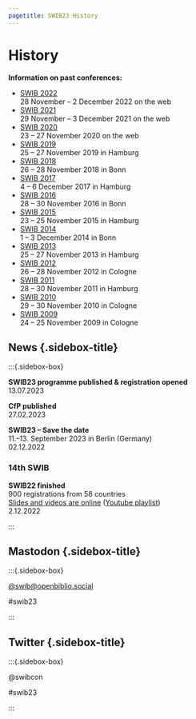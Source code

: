 ```yaml
---
pagetitle: SWIB23 History
---
```


<div id="main">

# History

**Information on past conferences:**

-   [SWIB 2022](http://swib.org/swib22/)\
    28 November &#8211; 2 December 2022 on the web
-   [SWIB 2021](http://swib.org/swib21/)\
    29 November &#8211; 3 December 2021 on the web
-   [SWIB 2020](http://swib.org/swib20/)\
    23 &#8211; 27 November 2020 on the web
-   [SWIB 2019](http://swib.org/swib19/)\
    25 &#8211; 27 November 2019 in Hamburg
-   [SWIB 2018](http://swib.org/swib18/)\
    26 &#8211; 28 November 2018 in Bonn
-   [SWIB 2017](http://swib.org/swib17/)\
    4 &#8211; 6 December 2017 in Hamburg
-   [SWIB 2016](http://swib.org/swib16/)\
    28 &#8211; 30 November 2016 in Bonn
-   [SWIB 2015](http://swib.org/swib15/)\
    23 &#8211; 25 November 2015 in Hamburg
-   [SWIB 2014](http://swib.org/swib14/)\
    1 &#8211; 3 December 2014 in Bonn
-   [SWIB 2013](http://swib.org/swib13/)\
    25 &#8211; 27 November 2013 in Hamburg
-   [SWIB 2012](http://swib.org/swib12/)\
    26 &#8211; 28 November 2012 in Cologne
-   [SWIB 2011](http://swib.org/swib11/)\
    28 &#8211; 30 November 2011 in Hamburg
-   [SWIB 2010](http://swib.org/swib10/)\
    29 &#8211; 30 November 2010 in Cologne
-   [SWIB 2009](http://www.swib09.de/)\
    24 &#8211; 25 November 2009 in Cologne

</div>

<div id="sidebar">

## News {.sidebox-title}

:::{.sidebox-box}

**SWIB23 programme published & registration opened**\
13.07.2023

**CfP published**\
27.02.2023

**SWIB23 – Save the date**\
11.–13. September 2023 in Berlin (Germany)\
02.12.2022

### 14th SWIB

**SWIB22 finished**\
900 registrations from 58 countries\
[Slides and videos are online](../swib22/programme.html) ([Youtube playlist](https://www.youtube.com/playlist?list=PL7fMsenbLiQ2xcclhSnk1nv752E4N_Nqx))\
2.12.2022


:::


## Mastodon {.sidebox-title}

:::{.sidebox-box}

[\@swib@openbiblio.social](https://openbiblio.social/@swib)

#swib23

:::

## Twitter {.sidebox-title}

:::{.sidebox-box}

@swibcon

#swib23

:::

</div>



